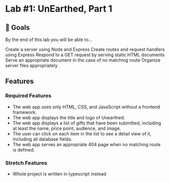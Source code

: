 # Lab #1: UnEarthed, Part 1

## 🎯 Goals
By the end of this lab you will be able to...

Create a server using Node and Express
Create routes and request handlers using Express
Respond to a GET request by serving static HTML documents
Serve an appropriate document in the case of no matching route
Organize server files appropriately

## Features
### Required Features

- The web app uses only HTML, CSS, and JavaScript without a frontend framework.
- The web app displays the title and logo of Unearthed.
- The web app displays a list of gifts that have been submitted, including at least the name, price point, audience, and image.
- The user can click on each item in the list to see a detail view of it, including all database fields.
- The web app serves an appropriate 404 page when no matching route is defined.

### Stretch Features

- Whole project is written in typescript instead
